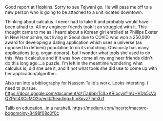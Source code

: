 Good report at Hopkins. Sorry to see Tejwani go. He will pass me off to a new person who is going to be attached to a unit located downtown.

Thinking about calculus. I never had to take it and probably would have been afraid to. All my engineer friends took it an struggled with it. This thought came to me as I heard about a Korean girl enrolled at Phillips Exeter in New Hampshire, but living in Seoul due to COVID who won a 250,000 award for developing a dating application which uses a universe (as opposed to defined) population to do its matching. Obviously has many applications (e.g. organ donors), but I wonder what tools she used to do this. Was it calculus and if it was how come all my engineer friends didn't do this long ago....a puzzle. I'm left in the meantime wondering what calculus is, did she use it, and if not what tools she did use to come up with her application/algorithm.

Also ran into a bibliography for Nassem Talib's work. Looks intersting. I need to pursue. https://docs.google.com/document/d/1Ta6bprTcILxKRIbcynf1hUHVDb5cVxQZPnt4XCcMO2o/edit#heading=h.n8uvz7lhm3zf

Talib on education...in a nutshell. https://medium.com/incerto/maestro-bogomolny-8498f08c0f0c

